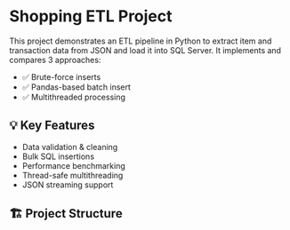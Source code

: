 # Shopping ETL Project

This project demonstrates an ETL pipeline in Python to extract item and transaction data from JSON and load it into SQL Server. It implements and compares 3 approaches:

- ✅ Brute-force inserts
- ✅ Pandas-based batch insert
- ✅ Multithreaded processing

## 💡 Key Features
- Data validation & cleaning
- Bulk SQL insertions
- Performance benchmarking
- Thread-safe multithreading
- JSON streaming support

## 🏗 Project Structure
